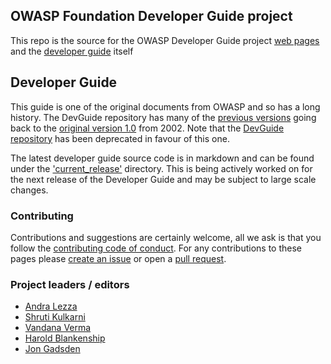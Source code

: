 ## OWASP Foundation Developer Guide project 

This repo is the source for the OWASP Developer Guide project [web pages][pages]
and the [developer guide][guide] itself

## Developer Guide
This guide is one of the original documents from OWASP and so has a long history.
The DevGuide repository has many of the [previous versions][versions]
going back to the [original version 1.0][original] from 2002.
Note that the [DevGuide repository][DevGuide] has been deprecated in favour of this one.

The latest developer guide source code is in markdown and can be found under
the ['current_release'][guide] directory.
This is being actively worked on for the next release of the Developer Guide
and may be subject to large scale changes.

### Contributing
Contributions and suggestions are certainly welcome, all we ask is that
you follow the [contributing code of conduct][conduct].
For any contributions to these pages please [create an issue][issues]
or open a [pull request][request].

### Project leaders / editors
* [Andra Lezza](mailto:andra.lezza@owasp.org)
* [Shruti Kulkarni](mailto:shruti.kulkarni@owasp.org)
* [Vandana Verma](vandana.verma@owasp.org)
* [Harold Blankenship](mailto:harold.blankenship@owasp.org)
* [Jon Gadsden](mailto:jon.gadsden@owasp.org)

[conduct]: CODE_OF_CONDUCT.md
[DevGuide]: https://github.com/OWASP/DevGuide
[guide]: current_release
[issues]: https://github.com/OWASP/www-project-developer-guide/issues/new/choose
[original]: https://github.com/OWASP/DevGuide/blob/1d24d140de3724b6f95655e53b8d0cc6689fbfd8/DevGuide1.0/OWASPBuildingSecureWebApplicationsAndWebServices-V1.0.pdf
[pages]: https://owasp.org/www-project-developer-guide/
[request]: https://github.com/OWASP/www-project-developer-guide/pulls
[versions]: https://github.com/OWASP/DevGuide/wiki#old-versions

